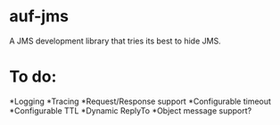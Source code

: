 # auf-jms
A JMS development library that tries its best to hide JMS.

# To do:
*Logging
*Tracing
*Request/Response support
*Configurable timeout
*Configurable TTL
*Dynamic ReplyTo
*Object message support?
